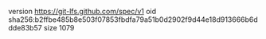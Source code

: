 version https://git-lfs.github.com/spec/v1
oid sha256:b2ffbe485b8e503f07853fbdfa79a51b0d2902f9d44e18d913666b6ddde83b57
size 1079
